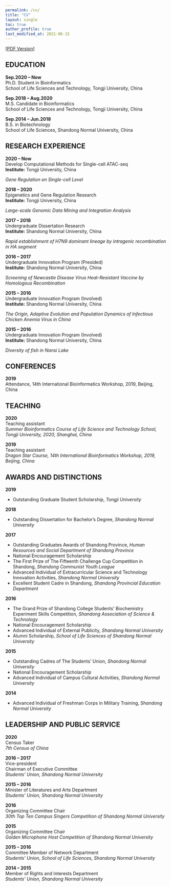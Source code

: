 ```yaml
---
permalink: /cv/
title: "CV"
layout: single
toc: true
author_profile: true
last_modified_at: 2021-06-15
---
```


[[PDF Version](/assets/pdf/cv/CV_XinDong.pdf)]

## EDUCATION

**Sep.2020 – Now**  
Ph.D. Student in Bioinformatics  
School of Life Sciences and Technology, Tongji University, China  
<!-- **Advisors:** Dr. Chenfei Wang & Dr. Xiaole Shirley Liu  -->

**Sep.2018 – Aug.2020**  
M.S. Candidate in Bioinformatics  
School of Life Sciences and Technology, Tongji University, China  
<!-- **Advisors:** Dr. Xiaole Shirley Liu & Dr. Xiaoyan Zhang & Dr. Zhiping Weng  -->

**Sep.2014 – Jun.2018**  
B.S. in Biotechnology  
School of Life Sciences, Shandong Normal University, China  
<!-- **Advisor:** Dr. Chengqiang He   -->

## RESEARCH EXPERIENCE

**2020 – Now**  
Develop Computational Methods for Single-cell ATAC-seq  
**Institute:** Tongji University, China  
<!-- **Advisors:** Dr. Chenfei Wang & Dr. Xiaole Shirley Liu  -->  
*Gene Regulation on Single-cell Level*  

**2018 – 2020**  
Epigenetics and Gene Regulation Research  
**Institute:** Tongji University, China  
<!-- **Advisor:** Dr. Xiaole Shirley Liu & Dr. Clifford Meyer  --> 
*Large-scale Genomic Data Mining and Integration Analysis*  

**2017 – 2018**  
Undergraduate Dissertation Research  
**Institute:** Shandong Normal University, China  
<!-- **Advisor:** Dr. Chengqiang He  -->
*Rapid establishment of H7N9 dominant lineage by intragenic recombination in HA segment*  

**2016 – 2017**  
Undergraduate Innovation Program (Presided)  
**Institute:** Shandong Normal University, China  
<!-- **Advisor:** Dr. Chengqiang He -->
*Screening of Newcastle Disease Virus Heat-Resistant Vaccine by Homologous Recombination*

**2015 – 2016**  
Undergraduate Innovation Program (Involved)  
**Institute:** Shandong Normal University, China  
<!-- **Advisor:** Dr. Chengqiang He -->
*The Origin, Adaptive Evolution and Population Dynamics of Infectious Chicken Anemia Virus in China*

**2015 – 2016**  
Undergraduate Innovation Program (Involved)  
**Institute:** Shandong Normal University, China  
<!-- **Advisors:** Dr. Rongshu Fu & Dr. Mingsheng Miao -->
*Diversity of fish in Nansi Lake*

## CONFERENCES

**2019**  
Attendance, 14th International Bioinformatics Workshop, 2019, Beijing, China

## TEACHING

**2020**  
Teaching assistant  
*Summer Bioinformatics Course of Life Science and Technology School, Tongji University, 2020, Shanghai, China*

**2019**  
Teaching assistant  
*Dragon Star Course, 14th International Bioinformatics Workshop, 2019, Beijing, China*

## AWARDS AND DISTINCTIONS

**2019**  

- Outstanding Graduate Student Scholarship, *Tongji University*

**2018**  

- Outstanding Dissertation for Bachelor’s Degree, *Shandong Normal University*  

**2017**  

- Outstanding Graduates Awards of Shandong Province, *Human Resources and Social Department of Shandong Province*  
- National Encouragement Scholarship  
- The First Prize of The Fifteenth Challenge Cup Competition in Shandong, *Shandong Communist Youth League*  
- Advanced Individual of Extracurricular Science and Technology Innovation Activities, *Shandong Normal University*  
- Excellent Student Cadre in Shandong, *Shandong Provincial Education Department*  

**2016**  

- The Grand Prize of Shandong College Students' Biochemistry Experiment Skills Competition, *Shandong Association of Science & Technology*  
- National Encouragement Scholarship  
- Advanced Individual of External Publicity, *Shandong Normal University*  
- Alumni Scholarship, *School of Life Sciences of Shandong Normal University*  

**2015**  

- Outstanding Cadres of The Students’ Union, *Shandong Normal University*  
- National Encouragement Scholarship  
- Advanced Individual of Campus Cultural Activities, *Shandong Normal University*  

**2014**  

- Advanced Individual of Freshman Corps in Military Training, *Shandong Normal University*  

## LEADERSHIP AND PUBLIC SERVICE

**2020**  
Census Taker  
*7th Census of China*  

**2016 – 2017**  
Vice-president  
Chairman of Executive Committee  
*Students’ Union, Shandong Normal University*

**2015 – 2016**  
Minister of Literatures and Arts Department  
*Students’ Union, Shandong Normal University*

**2016**  
Organizing Committee Chair  
*30th Top Ten Campus Singers Competition of Shandong Normal University*

**2015**  
Organizing Committee Chair  
*Golden Microphone Host Competition of Shandong Normal University*

**2015 – 2016**  
Committee Member of Network Department  
*Students’ Union, School of Life Sciences, Shandong Normal University*

**2014 – 2015**  
Member of Rights and Interests Department  
*Students’ Union, Shandong Normal University*
